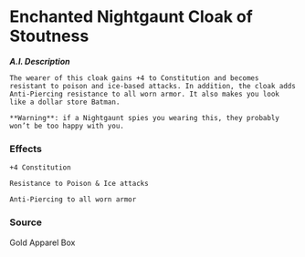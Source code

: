 # Enchanted Nightgaunt Cloak of Stoutness


***A.I. Description***

```
The wearer of this cloak gains +4 to Constitution and becomes resistant to poison and ice-based attacks. In addition, the cloak adds Anti-Piercing resistance to all worn armor. It also makes you look like a dollar store Batman.

**Warning**: if a Nightgaunt spies you wearing this, they probably won’t be too happy with you.
```

### Effects

```
+4 Constitution

Resistance to Poison & Ice attacks

Anti-Piercing to all worn armor
```

### Source

Gold Apparel Box